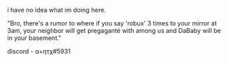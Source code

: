 i have no idea what im doing here.

"Bro, there's a rumor to where if you say 'robux' 3 times to your mirror at 3am, your neighbor will get pregaganté with among us and DaBaby will be in your basement."

discord - α+ητχ#5931
